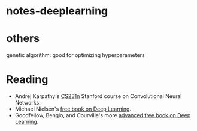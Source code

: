 # notes-deeplearning

# others
genetic algorithm: good for optimizing hyperparameters

# Reading
* Andrej Karpathy's [CS231n](http://cs231n.github.io/) Stanford course on Convolutional Neural Networks.
* Michael Nielsen's [free book on Deep Learning](http://neuralnetworksanddeeplearning.com/).
* Goodfellow, Bengio, and Courville's more [advanced free book on Deep Learning](https://www.deeplearningbook.org/).
